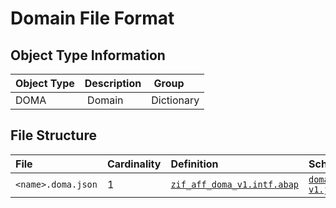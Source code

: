 # Domain File Format

## Object Type Information

Object Type | Description | Group
:--- | :--- | :---
DOMA | Domain | Dictionary

## File Structure

File | Cardinality | Definition | Schema | Example
:--- | :---  | :--- | :--- | :---
`<name>.doma.json` | 1 | [`zif_aff_doma_v1.intf.abap`](./type/zif_aff_doma_v1.intf.abap) | [`doma-v1.json`](./doma-v1.json) | [`z_aff_example_doma.doma.json`](./examples/z_aff_example_doma.doma.json)

